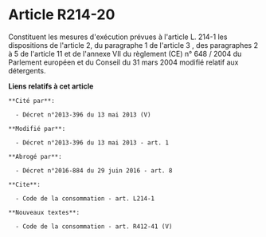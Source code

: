 # Article R214-20

Constituent les mesures d'exécution prévues à l'article L. 214-1 les dispositions de l'article 2, du paragraphe 1 de
l'article 3 , des paragraphes 2 à 5 de l'article 11 et de l'annexe VII du règlement (CE) n° 648 / 2004 du Parlement européen
et du Conseil du 31 mars 2004 modifié relatif aux détergents.

**Liens relatifs à cet article**

	**Cité par**:

	  - Décret n°2013-396 du 13 mai 2013 (V)

	**Modifié par**:

	  - Décret n°2013-396 du 13 mai 2013 - art. 1

	**Abrogé par**:

	  - Décret n°2016-884 du 29 juin 2016 - art. 8

	**Cite**:

	  - Code de la consommation - art. L214-1

	**Nouveaux textes**:

	  - Code de la consommation - art. R412-41 (V)
